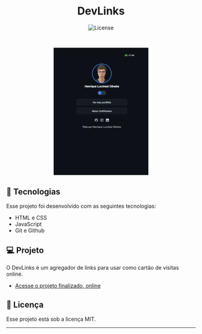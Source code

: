 <h1 align="center"> DevLinks </h1>


<p align="center">
  <img alt="License" src="https://img.shields.io/static/v1?label=license&message=MIT&color=49AA26&labelColor=000000">
</p>

<br>

<p align="center">
  <img alt="projeto DevLinks" src="assets/projeto-1.png" width="50%">
</p>

## 🚀 Tecnologias

Esse projeto foi desenvolvido com as seguintes tecnologias:

- HTML e CSS
- JavaScript
- Git e Github

## 💻 Projeto

O DevLinks é um agregador de links para usar como cartão de visitas online.

- [Acesse o projeto finalizado, online](https://henriquelucchesi.github.io/DevLink/)



## :memo: Licença

Esse projeto está sob a licença MIT.

---
